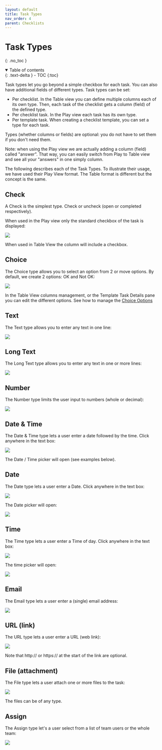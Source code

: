 ```yaml
---
layout: default
title: Task Types
nav_order: 4
parent: Checklists
---
```

# Task Types
{: .no_toc }

<details open markdown="block">
  <summary>
    Table of contents
  </summary>
  {: .text-delta }
- TOC
{:toc}
</details>

Task types let you go beyond a simple checkbox for each task. You can also have additional fields of different types. Task types can be set:
* Per checklist. In the Table view you can define multiple columns each of its own type. Then, each task of the checklist gets a column (field) of the defined type.
* Per checklist task. In the Play view each task has its own type.
* Per template task. When creating a checklist template, you can set a type for each task.

Types (whether columns or fields) are optional: you do not have to set them if you don't need them.

Note: when using the Play view we are actually adding a column (field) called "answer". That way, you can easily switch from Play to Table view and see all your "answers" in one simply column.

The following describes each of the Task Types. To illustrate their usage, we have used their Play View format. The Table format is different but the concept is the same.

## Check
A Check is the simplest type. Check or uncheck (open or completed respectively).

When used in the Play view only the standard checkbox of the task is displayed:

![](/assets/images/types/type-check.png)

When used in Table View the column will include a checkbox.

## Choice
The Choice type allows you to select an option from 2 or move options. By default, we create 2 options: OK and Not OK:

![](/assets/images/types/type-choice.png)

In the Table View columns management, or the Template Task Details pane you can edit the different options. See how to manage the [Choice Options](/checklists/table-view/#choice-type)

## Text
The Text type allows you to enter any text in one line:

![](/assets/images/types/type-text.png)

## Long Text
The Long Text type allows you to enter any text in one or more lines:

![](/assets/images/types/type-longtext.png)

## Number
The Number type limits the user input to numbers (whole or decimal):

![](/assets/images/types/type-number.png)

## Date & Time
The Date & Time type lets a user enter a date followed by the time. Click anywhere in the text box:

![](/assets/images/types/type-date-time.png)

The Date / Time picker will open (see examples below).

## Date
The Date type lets a user enter a Date. Click anywhere in the text box:

![](/assets/images/types/type-date.png)

The Date picker will open:

![](/assets/images/types/type-date-picker.png)

## Time
The Time type lets a user enter a Time of day. Click anywhere in the text box:

![](/assets/images/types/type-time.png)

The time picker will open: 

![](/assets/images/types/type-time-picker.png)

## Email
The Email type lets a user enter a (single) email address:

![](/assets/images/types/type-email.png)

## URL (link)
The URL type lets a user enter a URL (web link):

![](/assets/images/types/type-url.png)

Note that http:// or https:// at the start of the link are optional.

## File (attachment)
The File type lets a user attach one or more files to the task:

![](/assets/images/types/type-file.png)

The files can be of any type.

## Assign
The Assign type let's a user select from a list of team users or the whole team:

![](/assets/images/types/type-assign.png)
